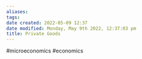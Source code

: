 ```yaml
---
aliases: 
tags: 
date created: 2022-05-09 12:37
date modified: Monday, May 9th 2022, 12:37:03 pm
title: Private Goods
---
```


#microeconomics #economics
